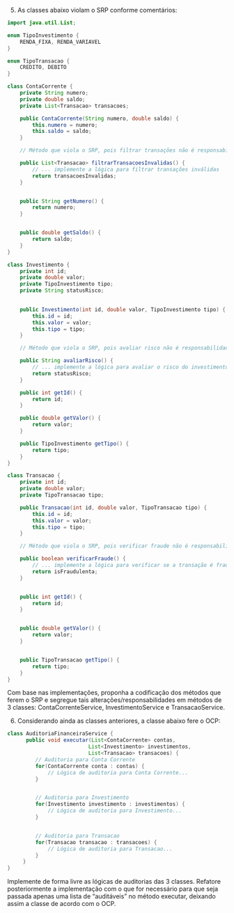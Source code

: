 5. As classes abaixo violam o SRP conforme comentários:

```java
import java.util.List;

enum TipoInvestimento {
    RENDA_FIXA, RENDA_VARIAVEL
}

enum TipoTransacao {
    CREDITO, DEBITO
}

class ContaCorrente {
    private String numero;
    private double saldo;
    private List<Transacao> transacoes;

    public ContaCorrente(String numero, double saldo) {
        this.numero = numero;
        this.saldo = saldo;
    }

    // Método que viola o SRP, pois filtrar transações não é responsabilidade de ContaCorrente

    public List<Transacao> filtrarTransacoesInvalidas() {
        // ... implemente a lógica para filtrar transações inválidas
        return transacoesInvalidas;
    }


    public String getNumero() {
        return numero;
    }


    public double getSaldo() {
        return saldo;
    }
}

class Investimento {
    private int id;
    private double valor;
    private TipoInvestimento tipo;
    private String statusRisco;

    
    public Investimento(int id, double valor, TipoInvestimento tipo) {
        this.id = id;
        this.valor = valor;
        this.tipo = tipo;
    }

    // Método que viola o SRP, pois avaliar risco não é responsabilidade do investimento

    public String avaliarRisco() {
        // ... implemente a lógica para avaliar o risco do investimento
        return statusRisco;
    }

    public int getId() {
        return id;
    }

    public double getValor() {
        return valor;
    }

    public TipoInvestimento getTipo() {
        return tipo;
    }
}

class Transacao {
    private int id;
    private double valor;
    private TipoTransacao tipo;

    public Transacao(int id, double valor, TipoTransacao tipo) {
        this.id = id;
        this.valor = valor;
        this.tipo = tipo;
    }

    // Método que viola o SRP, pois verificar fraude não é responsabilidade da transação

    public boolean verificarFraude() {
        // ... implemente a lógica para verificar se a transação é fraudulenta
        return isFraudulenta;
    }


    public int getId() {
        return id;
    }


    public double getValor() {
        return valor;
    }


    public TipoTransacao getTipo() {
        return tipo;
    }
}
```
Com base nas implementações, proponha a codificação dos métodos que ferem o SRP e segregue tais alterações/responsabilidades em métodos de 3 classes:
ContaCorrenteService, InvestimentoService e TransacaoService.

6. Considerando ainda as classes anteriores, a classe abaixo fere o OCP:
   
```java
class AuditoriaFinanceiraService {
      public void executar(List<ContaCorrente> contas,
                          List<Investimento> investimentos,
                          List<Transacao> transacoes) {
         // Auditoria para Conta Corrente
         for(ContaCorrente conta : contas) {
             // Lógica de auditoria para Conta Corrente...
         }


         // Auditoria para Investimento
         for(Investimento investimento : investimentos) {
             // Lógica de auditoria para Investimento...
         }


         // Auditoria para Transacao
         for(Transacao transacao : transacoes) {
             // Lógica de auditoria para Transacao...
         }
     }
}
```
Implemente de forma livre as lógicas de auditorias das 3 classes. Refatore posteriormente a implementação com o que for necessário para que seja passada apenas uma lista de “auditáveis” no método executar, deixando assim a classe de acordo com o OCP.

